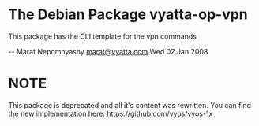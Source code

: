 # The Debian Package vyatta-op-vpn

This package has the CLI template for the vpn commands

 -- Marat Nepomnyashy <marat@vyatta.com> Wed 02 Jan 2008

# NOTE

This package is deprecated and all it's content was rewritten. You can find the
new implementation here: https://github.com/vyos/vyos-1x
